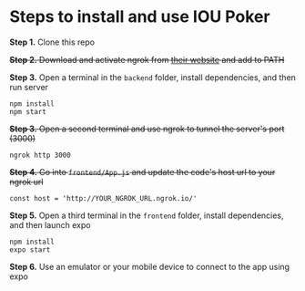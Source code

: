 # Steps to install and use IOU Poker

**Step 1.** Clone this repo

~~**Step 2.** Download and activate ngrok from [their website](https://ngrok.com/download) and add to PATH~~

**Step 3.** Open a terminal in the `backend` folder, install dependencies, and then run server
```
npm install
npm start
```

~~**Step 3.** Open a second terminal and use ngrok to tunnel the server's port (3000)~~
```
ngrok http 3000
```

~~**Step 4.** Go into `frontend/App.js` and update the code's host url to your ngrok url~~
```
const host = 'http://YOUR_NGROK_URL.ngrok.io/'
```

**Step 5.** Open a third terminal in the `frontend` folder, install dependencies, and then launch expo
```
npm install
expo start
```

**Step 6.** Use an emulator or your mobile device to connect to the app using expo